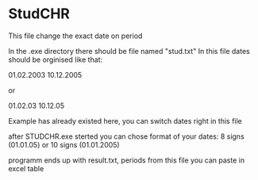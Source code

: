 # StudCHR
This file change the exact date on period

In the .exe directory there should be file named "stud.txt"
In this file dates should be orginised like that:

01.02.2003
10.12.2005

or 

01.02.03
10.12.05


Example has already existed here, you can switch dates right in this file

after STUDCHR.exe sterted you can chose format of your dates: 8 signs (01.01.05) or 10 signs (01.01.2005)

programm ends up with result.txt, periods from this file you can paste in excel table
